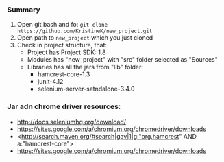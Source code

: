 ### Summary
1. Open git bash and fo: `git clone https://github.com/KristineK/new_project.git`
2. Open path to `new_project` which you just cloned
3. Check in project structure, that:
   * Project has Project SDK: 1.8
   * Modules has "new_project" with "src" folder selected as "Sources"
   * Libraries has all the jars from "lib" folder:
     * hamcrest-core-1.3
     * junit-4.12
     * selenium-server-satndalone-3.4.0

### Jar adn chrome driver resources:
* http://docs.seleniumhq.org/download/
* https://sites.google.com/a/chromium.org/chromedriver/downloads
* <http://search.maven.org/#search|gav|1|g:"org.hamcrest" AND a:"hamcrest-core">
* https://sites.google.com/a/chromium.org/chromedriver/downloads